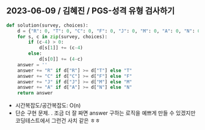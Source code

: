 ## 2023-06-09 / 김혜진 / PGS-성격 유형 검사하기

```python
def solution(survey, choices):
    d = {"R": 0, "T": 0, "C": 0, "F": 0, "J": 0, "M": 0, "A": 0, "N": 0}
    for s, c in zip(survey, choices):
        if (c-4) > 0:
            d[s[1]] += (c-4)
        else:
            d[s[0]] += (4-c)
    answer = ''
    answer += "R" if d["R"] >= d["T"] else "T"
    answer += "C" if d["C"] >= d["F"] else "F"
    answer += "J" if d["J"] >= d["M"] else "M"
    answer += "A" if d["A"] >= d["N"] else "N"
    return answer
```

- 시간복잡도/공간복잡도: O(n)
- 단순 구현 문제. . 조금 더 잘 짜면 answer 구하는 로직을 예쁘게 만들 수 있겠지만 코딩테스트에서 그런건 사치 같은 ㅎㅎ
